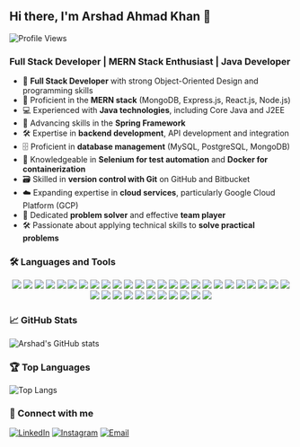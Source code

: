 ## Hi there, I'm Arshad Ahmad Khan 👋

![Profile Views](https://komarev.com/ghpvc/?username=khan0003-py&style=flat-square&color=brightgreen)

### Full Stack Developer | MERN Stack Enthusiast | Java Developer

- 🌟 **Full Stack Developer** with strong Object-Oriented Design and programming skills
- 🚀 Proficient in the **MERN stack** (MongoDB, Express.js, React.js, Node.js)
- 💻 Experienced with **Java technologies**, including Core Java and J2EE
- 🌱 Advancing skills in the **Spring Framework**
- 🛠️ Expertise in **backend development**, API development and integration
- 🗄️ Proficient in **database management** (MySQL, PostgreSQL, MongoDB)
- 🧪 Knowledgeable in **Selenium for test automation** and **Docker for containerization**
- 🗃️ Skilled in **version control with Git** on GitHub and Bitbucket
- ☁️ Expanding expertise in **cloud services**, particularly Google Cloud Platform (GCP)
- 🧩 Dedicated **problem solver** and effective **team player**
- 🛠️ Passionate about applying technical skills to **solve practical problems**

### 🛠️ Languages and Tools

<p align="center">
  <img src="https://img.shields.io/badge/-HTML5-E34F26?style=flat-square&logo=html5&logoColor=white" />
  <img src="https://img.shields.io/badge/-CSS3-1572B6?style=flat-square&logo=css3&logoColor=white" />
  <img src="https://img.shields.io/badge/-JavaScript-F7DF1E?style=flat-square&logo=javascript&logoColor=black" />
  <img src="https://img.shields.io/badge/-Bootstrap-563D7C?style=flat-square&logo=bootstrap&logoColor=white" />
  <img src="https://img.shields.io/badge/-Tailwind%20CSS-38B2AC?style=flat-square&logo=tailwind-css&logoColor=white" />
  <img src="https://img.shields.io/badge/-TypeScript-007ACC?style=flat-square&logo=typescript&logoColor=white" />
  <img src="https://img.shields.io/badge/-C++-00599C?style=flat-square&logo=c%2B%2B&logoColor=white" />
  <img src="https://img.shields.io/badge/-Java-007396?style=flat-square&logo=java&logoColor=white" />
  <img src="https://img.shields.io/badge/-Python-3776AB?style=flat-square&logo=python&logoColor=white" />
  <img src="https://img.shields.io/badge/-PHP-777BB4?style=flat-square&logo=php&logoColor=white" />
  <img src="https://img.shields.io/badge/-React-61DAFB?style=flat-square&logo=react&logoColor=black" />
  <img src="https://img.shields.io/badge/-Node.js-339933?style=flat-square&logo=node.js&logoColor=white" />
  <img src="https://img.shields.io/badge/-Express.js-000000?style=flat-square&logo=express&logoColor=white" />
  <img src="https://img.shields.io/badge/-MongoDB-47A248?style=flat-square&logo=mongodb&logoColor=white" />
  <img src="https://img.shields.io/badge/-MySQL-4479A1?style=flat-square&logo=mysql&logoColor=white" />
  <img src="https://img.shields.io/badge/-PostgreSQL-336791?style=flat-square&logo=postgresql&logoColor=white" />
  <img src="https://img.shields.io/badge/-Spring-6DB33F?style=flat-square&logo=spring&logoColor=white" />
  <img src="https://img.shields.io/badge/-Docker-2496ED?style=flat-square&logo=docker&logoColor=white" />
  <img src="https://img.shields.io/badge/-Git-F05032?style=flat-square&logo=git&logoColor=white" />
  <img src="https://img.shields.io/badge/-Bitbucket-0052CC?style=flat-square&logo=bitbucket&logoColor=white" />
  <img src="https://img.shields.io/badge/-Google%20Cloud-4285F4?style=flat-square&logo=google-cloud&logoColor=white" />
  <img src="https://img.shields.io/badge/-Selenium-43B02A?style=flat-square&logo=selenium&logoColor=white" />
  <img src="https://img.shields.io/badge/-Apache%20Tomcat-F8DC75?style=flat-square&logo=apache-tomcat&logoColor=black" />
  <img src="https://img.shields.io/badge/-Kubernetes-326CE5?style=flat-square&logo=kubernetes&logoColor=white" />
  <img src="https://img.shields.io/badge/-Amazon%20AWS-232F3E?style=flat-square&logo=amazon-aws&logoColor=white" />
  <img src="https://img.shields.io/badge/-Jenkins-D24939?style=flat-square&logo=jenkins&logoColor=white" />
  <img src="https://img.shields.io/badge/-Jira-0052CC?style=flat-square&logo=jira&logoColor=white" />
  <img src="https://img.shields.io/badge/-Confluence-172B4D?style=flat-square&logo=confluence&logoColor=white" />
  <img src="https://img.shields.io/badge/-Visual%20Studio%20Code-007ACC?style=flat-square&logo=visual-studio-code&logoColor=white" />
  <img src="https://img.shields.io/badge/-Postman-FF6C37?style=flat-square&logo=postman&logoColor=white" />
  <img src="https://img.shields.io/badge/-Linux-FCC624?style=flat-square&logo=linux&logoColor=black" />
  <img src="https://img.shields.io/badge/-Nginx-009639?style=flat-square&logo=nginx&logoColor=white" />
  <img src="https://img.shields.io/badge/-GraphQL-E10098?style=flat-square&logo=graphql&logoColor=white" />
  <img src="https://img.shields.io/badge/-Redux-764ABC?style=flat-square&logo=redux&logoColor=white" />
  <img src="https://img.shields.io/badge/-IntelliJ%20IDEA-000000?style=flat-square&logo=intellij-idea&logoColor=white" />
  <img src="https://img.shields.io/badge/-ChatGPT-00A67E?style=flat-square&logo=openai&logoColor=white" />
</p>

### 📈 GitHub Stats

![Arshad's GitHub stats](https://github-readme-stats.vercel.app/api?username=khan0003-py&show_icons=true&theme=radical)

### 🏆 Top Languages

![Top Langs](https://github-readme-stats.vercel.app/api/top-langs/?username=khan0003-py&layout=compact&theme=radical)

### 🔗 Connect with me

[![LinkedIn](https://img.shields.io/badge/LinkedIn-0077B5?style=for-the-badge&logo=linkedin&logoColor=white)](https://linkedin.com/in/khan0003-py/)
[![Instagram](https://img.shields.io/badge/Instagram-E4405F?style=for-the-badge&logo=instagram&logoColor=white)](https://www.instagram.com/khan0003.py/)
[![Email](https://img.shields.io/badge/Email-D14836?style=for-the-badge&logo=gmail&logoColor=white)](mailto:khanarshad0003@outlook.com)
